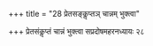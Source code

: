 +++
title = "28 प्रेतसङ्कॢप्तञ् चान्नम् भुक्त्वा"

+++
प्रेतसंकॢप्तं चान्नं भुक्त्वा सप्रदोषमहरनध्यायः २८